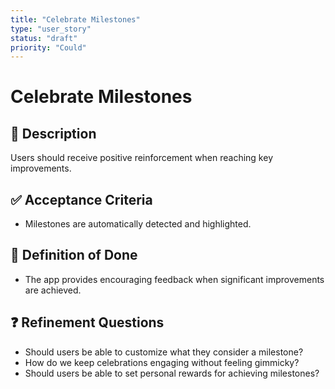 ```yaml
---
title: "Celebrate Milestones"
type: "user_story"
status: "draft"
priority: "Could"
---
```


# Celebrate Milestones

## 📌 Description
Users should receive positive reinforcement when reaching key improvements.

## ✅ Acceptance Criteria
- Milestones are automatically detected and highlighted.

## 🎯 Definition of Done
- The app provides encouraging feedback when significant improvements are achieved.

## ❓ Refinement Questions
- Should users be able to customize what they consider a milestone?
- How do we keep celebrations engaging without feeling gimmicky?
- Should users be able to set personal rewards for achieving milestones?

